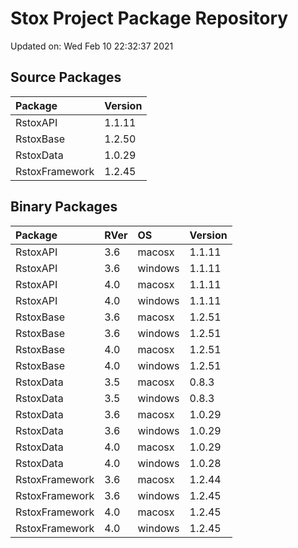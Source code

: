 # Stox Project Package Repository


Updated on: Wed Feb 10 22:32:37 2021
## Source Packages

|Package        |Version |
|:--------------|:-------|
|RstoxAPI       |1.1.11  |
|RstoxBase      |1.2.50  |
|RstoxData      |1.0.29  |
|RstoxFramework |1.2.45  |

## Binary Packages

|Package        |RVer |OS      |Version |
|:--------------|:----|:-------|:-------|
|RstoxAPI       |3.6  |macosx  |1.1.11  |
|RstoxAPI       |3.6  |windows |1.1.11  |
|RstoxAPI       |4.0  |macosx  |1.1.11  |
|RstoxAPI       |4.0  |windows |1.1.11  |
|RstoxBase      |3.6  |macosx  |1.2.51  |
|RstoxBase      |3.6  |windows |1.2.51  |
|RstoxBase      |4.0  |macosx  |1.2.51  |
|RstoxBase      |4.0  |windows |1.2.51  |
|RstoxData      |3.5  |macosx  |0.8.3   |
|RstoxData      |3.5  |windows |0.8.3   |
|RstoxData      |3.6  |macosx  |1.0.29  |
|RstoxData      |3.6  |windows |1.0.29  |
|RstoxData      |4.0  |macosx  |1.0.29  |
|RstoxData      |4.0  |windows |1.0.28  |
|RstoxFramework |3.6  |macosx  |1.2.44  |
|RstoxFramework |3.6  |windows |1.2.45  |
|RstoxFramework |4.0  |macosx  |1.2.45  |
|RstoxFramework |4.0  |windows |1.2.45  |
